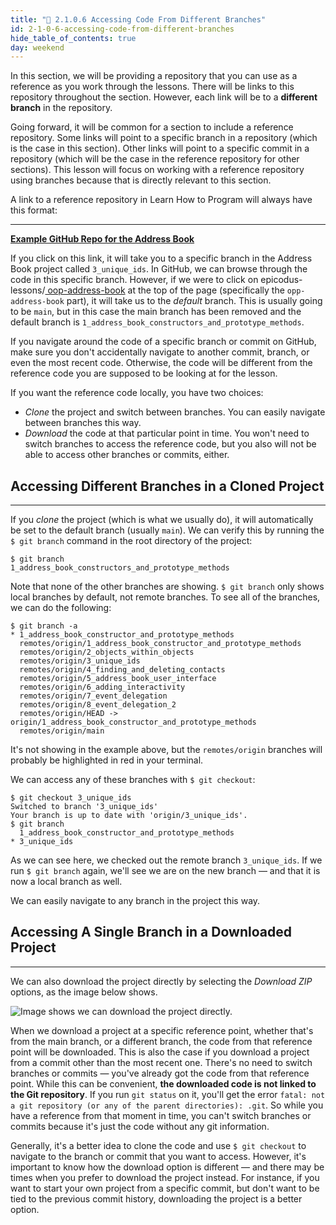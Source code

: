 ```yaml
---
title: "📓 2.1.0.6 Accessing Code From Different Branches"
id: 2-1-0-6-accessing-code-from-different-branches
hide_table_of_contents: true
day: weekend
---
```


In this section, we will be providing a repository that you can use as a reference as you work through the lessons. There will be links to this repository throughout the section. However, each link will be to a **different branch** in the repository.

Going forward, it will be common for a section to include a reference repository. Some links will point to a specific branch in a repository (which is the case in this section). Other links will point to a specific commit in a repository (which will be the case in the reference repository for other sections). This lesson will focus on working with a reference repository using branches because that is directly relevant to this section.

A link to a reference repository in Learn How to Program will always have this format:

---

**[<i class="glyphicon glyphicon-folder-open"></i>  Example GitHub Repo for the Address Book](https://github.com/epicodus-lessons/oop-address-book-v2/tree/3_unique_ids)**

If you click on this link, it will take you to a specific branch in the Address Book project called `3_unique_ids`. In GitHub, we can browse through the code in this specific branch. However, if we were to click on epicodus-lessons/[
oop-address-book](https://github.com/epicodus-lessons/oop-address-book-v2) at the top of the page (specifically the `opp-address-book` part), it will take us to the _default_ branch. This is usually going to be `main`, but in this case the main branch has been removed and the default branch is `1_address_book_constructors_and_prototype_methods`.

If you navigate around the code of a specific branch or commit on GitHub, make sure you don't accidentally navigate to another commit, branch, or even the most recent code. Otherwise, the code will be different from the reference code you are supposed to be looking at for the lesson.

If you want the reference code locally, you have two choices:

* _Clone_ the project and switch between branches. You can easily navigate between branches this way.
* _Download_ the code at that particular point in time. You won't need to switch branches to access the reference code, but you also will not be able to access other branches or commits, either.

## Accessing Different Branches in a Cloned Project 
---

If you _clone_ the project (which is what we usually do), it will automatically be set to the default branch (usually `main`). We can verify this by running the `$ git branch` command in the root directory of the project:

```shell
$ git branch
1_address_book_constructors_and_prototype_methods
```

Note that none of the other branches are showing. `$ git branch` only shows local branches by default, not remote branches. To see all of the branches, we can do the following:

```shell
$ git branch -a
* 1_address_book_constructor_and_prototype_methods
  remotes/origin/1_address_book_constructor_and_prototype_methods
  remotes/origin/2_objects_within_objects
  remotes/origin/3_unique_ids
  remotes/origin/4_finding_and_deleting_contacts
  remotes/origin/5_address_book_user_interface
  remotes/origin/6_adding_interactivity
  remotes/origin/7_event_delegation
  remotes/origin/8_event_delegation_2
  remotes/origin/HEAD -> origin/1_address_book_constructor_and_prototype_methods
  remotes/origin/main
```

It's not showing in the example above, but the `remotes/origin` branches will probably be highlighted in red in your terminal.

We can access any of these branches with `$ git checkout`:

```shell
$ git checkout 3_unique_ids
Switched to branch '3_unique_ids'
Your branch is up to date with 'origin/3_unique_ids'.
$ git branch
  1_address_book_constructor_and_prototype_methods
* 3_unique_ids
```

As we can see here, we checked out the remote branch `3_unique_ids`. If we run `$ git branch` again, we'll see we are on the new branch — and that it is now a local branch as well.

We can easily navigate to any branch in the project this way.

## Accessing A Single Branch in a Downloaded Project 
---

We can also download the project directly by selecting the _Download ZIP_ options, as the image below shows.

![Image shows we can download the project directly.](https://learnhowtoprogram.s3.us-west-2.amazonaws.com/Intermediate+JavaScript/Object-Oriented-JavaScript-2020/download-zip.png)

When we download a project at a specific reference point, whether that's from the main branch, or a different branch, the code from that reference point will be downloaded. This is also the case if you download a project from a commit other than the most recent one. There's no need to switch branches or commits — you've already got the code from that reference point. While this can be convenient, **the downloaded code is not linked to the Git repository**. If you run `git status` on it, you'll get the error `fatal: not a git repository (or any of the parent directories): .git`. So while you have a reference from that moment in time, you can't switch branches or commits because it's just the code without any git information.

Generally, it's a better idea to clone the code and use `$ git checkout` to navigate to the branch or commit that you want to access. However, it's important to know how the download option is different — and there may be times when you prefer to download the project instead. For instance, if you want to start your own project from a specific commit, but don't want to be tied to the previous commit history, downloading the project is a better option.
